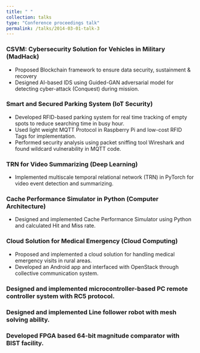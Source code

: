 ```yaml
---
title: " "
collection: talks
type: "Conference proceedings talk"
permalink: /talks/2014-03-01-talk-3
---
```


### CSVM: Cybersecurity Solution for Vehicles in Military (MadHack)
*	Proposed Blockchain framework to ensure data security, sustainment & recovery 
*	Designed AI-based IDS using Guided-GAN adversarial model for detecting cyber-attack (Conquest) during mission.

### Smart and Secured Parking System (IoT Security)
*	Developed RFID-based parking system for real time tracking of empty spots to reduce searching time in busy hour.
*	Used light weight MQTT Protocol in Raspberry Pi and low-cost RFID Tags for implementation.
*	Performed security analysis using packet sniffing tool Wireshark and found wildcard vulnerability in MQTT code.

### TRN for Video Summarizing (Deep Learning)
*	Implemented multiscale temporal relational network (TRN) in PyTorch for video event detection and summarizing.

### Cache Performance Simulator in Python (Computer Architecture)
*	Designed and implemented Cache Performance Simulator using Python and calculated Hit and Miss rate.

### Cloud Solution for Medical Emergency (Cloud Computing)
*	Proposed and implemented a cloud solution for handling medical emergency visits in rural areas. 
*	Developed an Android app and interfaced with OpenStack through collective communication system.
                                                                 
### Designed and implemented microcontroller-based PC remote controller system with RC5 protocol.

### Designed and implemented Line follower robot with mesh solving ability.

### Developed FPGA based 64-bit magnitude comparator with BIST facility.
